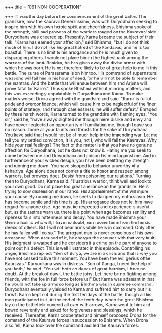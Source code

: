 +++
title = "061 NON-COOPERATION"

+++
IT was the day before the commencement
of the great battle. The grandsire, now the
Kaurava
Generalissimo,
was
with
Duryodhana seeking to inspire him with
his own heroic spirit and cheerfulness.
Bhishma spoke of the strength, skill and
prowess of the warriors ranged on the
Kauravas' side. Duryodhana was cheered
up. Presently, Karna became the subject
of their talk.
"Karna has earned your affection," said
Bhishma, "but I do not think much of him.
I do not like his great hatred of the
Pandavas, and he is too boastful. There is
no limit to his arrogance and he is much
given to disparaging others. I would not
place him in the highest rank among the
warriors of the land. Besides, he has given
away the divine armor with which he was
born. He is not therefore likely to be of
great help to me in this battle. The curse
of Parasurama is on him too. His
command of supernatural weapons will
fail him in his hour of need, for he will not
be able to remember the mantras. And the
battle that will ensue between him and
Arjuna will prove fatal for Karna."
Thus spoke Bhishma without mincing
matters, and this was exceedingly
unpalatable to Duryodhana and Karna. To
make matters worse, Drona agreed with
the grandsire and said:
"Karna
is
full
of
pride
and
overconfidence, which will cause him to
be neglectful of the finer points of
strategy, and through carelessness, he will
suffer defeat."
Enraged by these harsh words, Karna
turned to the grandsire with flaming eyes.
"You sir," said he, "have always slighted
me through mere dislike and envy and
have never neglected an opportunity of
humiliating me, though I gave you no
reason. I bore all your taunts and thrusts
for the sake of Duryodhana. You have
said that I would not be of much help in
the impending war. Let me tell you my
settled conviction, it is you, not I, who
will fail the Kauravas. Why hide your real
feelings? The fact of the matter is that you
have
no
genuine
affection
for
Duryodhana, but he does not know it.
Hating me you seek to come between me
and Duryodhana and poison his mind
against me. And in furtherance of your
wicked design, you have been belittling
my strength and running me down. You
have stooped to behavior unworthy of a
kshatriya. Age alone does not confer a
title to honor and respect among warriors,
but prowess does. Desist from poisoning
our relations."
Turning then to Duryodhana, Karna said:
"Illustrious warrior, think well and look to
your own good. Do not place too great a
reliance on the grandsire. He is trying to
sow dissension in our ranks. His
appraisement of me will injure your cause.
By running me down, he seeks to dampen
my enthusiasm. He has become senile and
his time is up. His arrogance does not let
him have regard for anyone else. Age
must be respected and experience is useful
but, as the sastras warn us, there is a point
when age becomes senility and ripeness
falls into rottenness and decay. You have
made Bhishma your Generalissimo who
will, I have no doubt, earn some fame
from the heroic deeds of others. But I will
not bear arms while he is in command.
Only after he has fallen will I do so."
The arrogant man is never conscious of
his own arrogance. When accused of it, he
charges the accuser with that very fault.
His judgment is warped and he considers
it a crime on the part of anyone to point
out his defect. This is well illustrated in
this episode.
Controlling his anger, Bhishma replied:
"Son of Surya, we are in a crisis and that
is why you have not ceased to live this
moment. You have been the evil genius ofthe Kauravas." Duryodhana was in
distress.
"Son of Ganga, I need the help of you
both," he said. "You will both do deeds of
great heroism, I have no doubt. At the
break of dawn, the battle joins. Let there
be no fighting among friends, with the foe
in full force before us!"
But Karna was adamant in that he would
not take up arms so long as Bhishma was
in
supreme
command.
Duryodhana
eventually yielded to Karna and suffered
him to carry out his threat.
Karna kept out during the first ten days of
the battle, though all his men participated
in it. At the end of the tenth day, when the
great Bhishma lay on the battlefield
covered all over with arrows, Karna went
to him and bowed reverently and asked
for forgiveness and blessings, which he
received.
Thereafter, Karna cooperated and himself
proposed Drona for the command of the
Kaurava forces in succession to Bhishma.
When Drona also fell, Karna took over the
command and led the Kaurava forces.